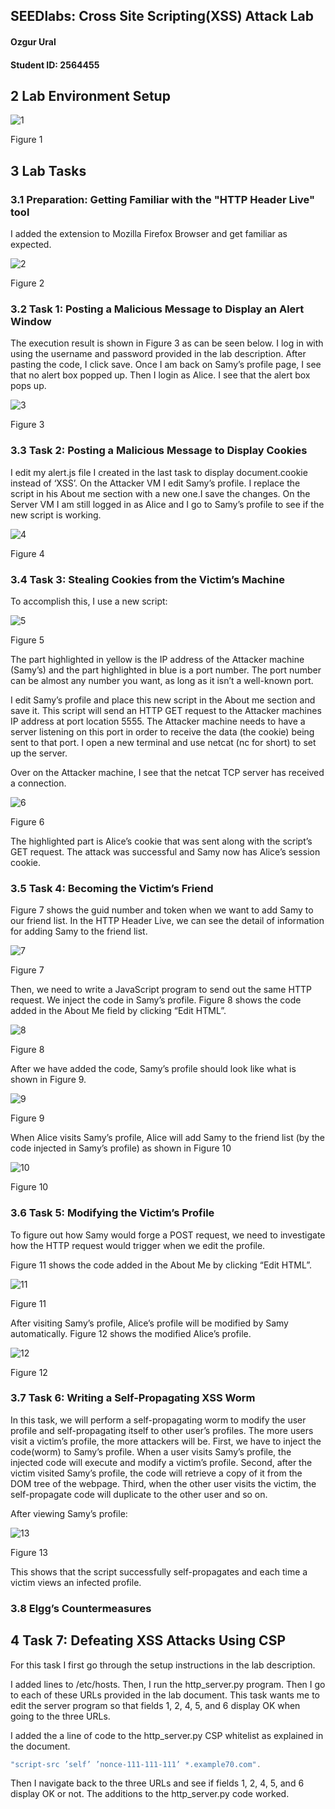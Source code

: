 
## SEEDlabs: Cross Site Scripting(XSS) Attack Lab

#### Ozgur Ural
#### Student ID: 2564455

## 2 Lab Environment Setup 
![1](./lab4-screenshots/1.png)

Figure 1 

## 3 Lab Tasks

### 3.1 Preparation: Getting Familiar with the "HTTP Header Live" tool

I added the extension to Mozilla Firefox Browser and get familiar as expected.

![2](./lab4-screenshots/2.png)

Figure 2

### 3.2 Task 1: Posting a Malicious Message to Display an Alert Window
The execution result is shown in Figure 3 as can be seen below.  I log in with using the username and password provided in the lab description. After pasting the code, I click save. Once I am back on Samy’s profile page, I see that no alert box popped up. Then I login as Alice. I see that the alert box pops up.

![3](./lab4-screenshots/3.png)

Figure 3

### 3.3 Task 2: Posting a Malicious Message to Display Cookies

I edit my alert.js file I created in the last task to display document.cookie instead of ‘XSS’. On the Attacker VM I edit Samy’s profile. I replace the  script in his About me section with a new one.I save the changes. On the Server VM I am still logged in as Alice and I go to Samy’s profile to see if the new script is working.

![4](./lab4-screenshots/4.png)

Figure 4

### 3.4 Task 3: Stealing Cookies from the Victim’s Machine

To accomplish this, I use a new script:

![5](./lab4-screenshots/5.png)

Figure 5

The part highlighted in yellow is the IP address of the Attacker machine (Samy’s) and the part highlighted in blue is a port number. The port number can be almost any number you want, as long as it isn’t a well-known port.

I edit Samy’s profile and place this new script in the About me section and save it. This script will send an HTTP GET request to the Attacker machines IP address at port location 5555. The Attacker machine needs to have a server listening on this port in order to receive the data (the cookie) being sent to that port. I open a new terminal and use netcat (nc for short) to set up the server.

Over on the Attacker machine, I see that the netcat TCP server has received a connection.

![6](./lab4-screenshots/6.png)

Figure 6

The highlighted part is Alice’s cookie that was sent along with the script’s GET request. The attack was successful and Samy now has Alice’s session cookie.


### 3.5 Task 4: Becoming the Victim’s Friend

Figure 7 shows the guid number and token when we want to add Samy to our friend list. In the HTTP Header Live, we can see the detail of information for adding Samy to the friend list.

![7](./lab4-screenshots/7.png)

Figure 7

Then, we need to write a JavaScript program to send out the same HTTP request. We inject the code in Samy’s profile. Figure 8 shows the code added in the About Me field by clicking “Edit HTML”.

![8](./lab4-screenshots/8.png)

Figure 8

After we have added the code, Samy’s profile should look like what is shown in Figure 9.

![9](./lab4-screenshots/9.png)

Figure 9

When Alice visits Samy’s profile, Alice will add Samy to the friend list (by the code injected in Samy’s profile) as
shown in Figure 10 

![10](./lab4-screenshots/10.png)

Figure 10

### 3.6 Task 5: Modifying the Victim’s Profile

To figure out how Samy would forge a POST request, we need to investigate how the HTTP request would trigger when we edit the profile. 

Figure 11 shows the code added in the About Me by clicking “Edit HTML”.

![11](./lab4-screenshots/11.png)

Figure 11


After visiting Samy’s profile, Alice’s profile will be modified by Samy automatically. Figure 12 shows the modified
Alice’s profile.

![12](./lab4-screenshots/12.png)

Figure 12


### 3.7 Task 6: Writing a Self-Propagating XSS Worm

In this task, we will perform a self-propagating worm to modify the user profile and self-propagating itself to
other user’s profiles. The more users visit a victim’s profile, the more attackers will be. First, we have to inject
the code(worm) to Samy’s profile. When a user visits Samy’s profile, the injected code will execute and modify
a victim’s profile. Second, after the victim visited Samy’s profile, the code will retrieve a copy of it from the DOM
tree of the webpage. Third, when the other user visits the victim, the self-propagate code will duplicate to the
other user and so on. 

After viewing Samy’s profile:

![13](./lab4-screenshots/13.png)

Figure 13

This shows that the script successfully self-propagates and each time a victim views an infected profile.

### 3.8 Elgg’s Countermeasures

## 4 Task 7: Defeating XSS Attacks Using CSP

For this task I first go through the setup instructions in the lab description.

I added lines to /etc/hosts. Then, I run the http_server.py program.
Then I go to each of these URLs provided in the lab document. This task wants me to edit the server program so that fields 1, 2, 4, 5, and 6 display OK when going to the three URLs. 

I added the a line of code to the http_server.py CSP whitelist as explained in the document.

```c
"script-src ’self’ ’nonce-111-111-111’ *.example70.com".
```
Then I navigate back to the three URLs and see if fields 1, 2, 4, 5, and 6 display OK or not. The additions to the http_server.py code worked.
